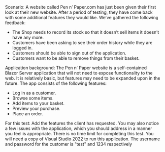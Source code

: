 
Scenario:
A website called Pen n’ Paper.com has just been given their first look at their new website. 
After a period of testing, they have come back with some additional features they would like.
We’ve gathered the following feedback:
-	The Shop needs to record its stock so that it doesn’t sell items it doesn’t have any more.
-	Customers have been asking to see their order history while they are logged in.
-	Customers should be able to sign out of the application.
-	Customers want to be able to remove things from their basket.


Application background:
The Pen n’ Paper website is a self-contained Blazor Server application that will not need to expose functionality to the web.
It is relatively basic, but features may need to be expanded upon in the future.
The app consists of the following features:
-	Log in as a customer.
-	Browse some items.
-	Add items to your basket.
-	Preview your purchase.
-	Place an order.

For this test:
Add the features the client has requested. You may also notice a few issues with the application, 
which you should address in a manner you feel is appropriate.
There is no time limit for completing this test.
You will need a copy of Visual Studio 2022 to run this application.
The username and password for the customer is "test" and 1234 respectively
